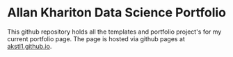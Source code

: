 # Allan Khariton Data Science Portfolio

This github repository holds all the templates and portfolio project's for my current portfolio page. The page is hosted via github pages at <a href="http://akstl1.github.io">akstl1.github.io<a/>.
